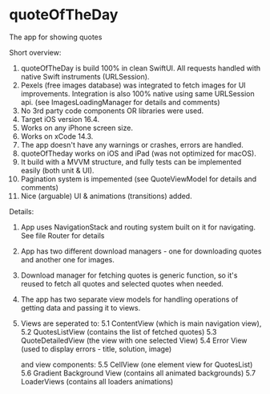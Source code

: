 # quoteOfTheDay
The app for showing quotes

Short overview:
1. quoteOfTheDay is build 100% in clean SwiftUI. All requests handled with native Swift instruments (URLSession).
2. Pexels (free images database) was integrated to fetch images for UI improvements. Integration is also 100% native using same URLSession api. (see ImagesLoadingManager for details and comments)
3. No 3rd party code components OR libraries were used.
4. Target iOS version 16.4.
5. Works on any iPhone screen size.
6. Works on xCode 14.3.
7. The app doesn't have any warnings or crashes, errors are handled.
8. quoteOfTheday works on iOS and iPad (was not optimized for macOS).
9. It build with a MVVM structure, and fully tests can be implemented easily (both unit & UI).
10. Pagination system is impemented (see QuoteViewModel for details and comments) 
11. Nice (arguable) UI & animations (transitions) added.


Details:
1. App uses NavigationStack and routing system built on it for navigating. See file Router for details
2. App has two different download managers - one for downloading quotes and another one for images.
3. Download manager for fetching quotes is generic function, so it's reused to fetch all quotes and selected quotes when needed.
4. The app has two separate view models for handling operations of getting data and passing it to views.
5. Views are seperated to:
   5.1 ContentView (which is main navigation view), 
   5.2 QuotesListView (contains the list of fetched quotes)
   5.3 QuoteDetailedView (the view with one selected View)
   5.4 Error View (used to display errors - title, solution, image)
   
   and view components: 
   5.5 CellView (one element view for QuotesList)
   5.6 Gradient Background View (contains all animated backgrounds)
   5.7 LoaderViews (contains all loaders animations)






    
